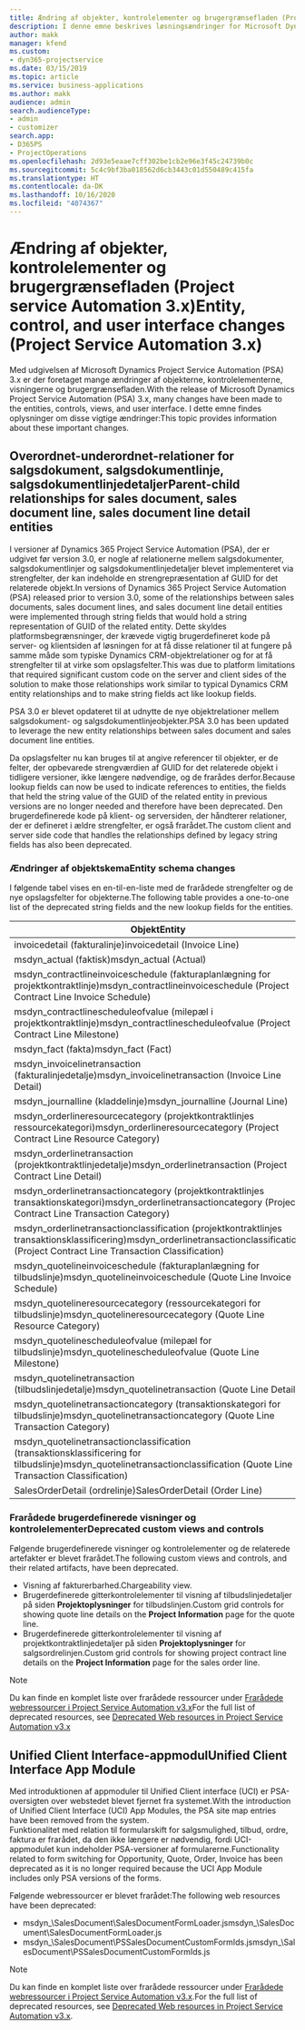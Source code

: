 ```yaml
---
title: Ændring af objekter, kontrolelementer og brugergrænsefladen (Project service Automation 3.x)
description: I denne emne beskrives løsningsændringer for Microsoft Dynamics Project Service Automation 3.x.
author: makk
manager: kfend
ms.custom:
- dyn365-projectservice
ms.date: 03/15/2019
ms.topic: article
ms.service: business-applications
ms.author: makk
audience: admin
search.audienceType:
- admin
- customizer
search.app:
- D365PS
- ProjectOperations
ms.openlocfilehash: 2d93e5eaae7cff302be1cb2e96e3f45c24739b0c
ms.sourcegitcommit: 5c4c9bf3ba018562d6cb3443c01d550489c415fa
ms.translationtype: HT
ms.contentlocale: da-DK
ms.lasthandoff: 10/16/2020
ms.locfileid: "4074367"
---
```

# <a name="entity-control-and-user-interface-changes-project-service-automation-3x"></a><span data-ttu-id="e0fd6-103">Ændring af objekter, kontrolelementer og brugergrænsefladen (Project service Automation 3.x)</span><span class="sxs-lookup"><span data-stu-id="e0fd6-103">Entity, control, and user interface changes (Project Service Automation 3.x)</span></span>
<span data-ttu-id="e0fd6-104">Med udgivelsen af Microsoft Dynamics Project Service Automation (PSA) 3.x er der foretaget mange ændringer af objekterne, kontrolelementerne, visningerne og brugergrænsefladen.</span><span class="sxs-lookup"><span data-stu-id="e0fd6-104">With the release of Microsoft Dynamics Project Service Automation (PSA) 3.x, many changes have been made to the entities, controls, views, and user interface.</span></span> <span data-ttu-id="e0fd6-105">I dette emne findes oplysninger om disse vigtige ændringer:</span><span class="sxs-lookup"><span data-stu-id="e0fd6-105">This topic provides information about these important changes.</span></span>

## <a name="parent-child-relationships-for-sales-document-sales-document-line-sales-document-line-detail-entities"></a><span data-ttu-id="e0fd6-106">Overordnet-underordnet-relationer for salgsdokument, salgsdokumentlinje, salgsdokumentlinjedetaljer</span><span class="sxs-lookup"><span data-stu-id="e0fd6-106">Parent-child relationships for sales document, sales document line, sales document line detail entities</span></span>
<span data-ttu-id="e0fd6-107">I versioner af Dynamics 365 Project Service Automation (PSA), der er udgivet før version 3.0, er nogle af relationerne mellem salgsdokumenter, salgsdokumentlinjer og salgsdokumentlinjedetaljer blevet implementeret via strengfelter, der kan indeholde en strengrepræsentation af GUID for det relaterede objekt.</span><span class="sxs-lookup"><span data-stu-id="e0fd6-107">In versions of Dynamics 365 Project Service Automation (PSA) released prior to version 3.0, some of the relationships between sales documents, sales document lines, and sales document line detail entities were implemented through string fields that would hold a string representation of GUID of the related entity.</span></span> <span data-ttu-id="e0fd6-108">Dette skyldes platformsbegrænsninger, der krævede vigtig brugerdefineret kode på server- og klientsiden af løsningen for at få disse relationer til at fungere på samme måde som typiske Dynamics CRM-objektrelationer og for at få strengfelter til at virke som opslagsfelter.</span><span class="sxs-lookup"><span data-stu-id="e0fd6-108">This was due to platform limitations that required significant custom code on the server and client sides of the solution to make those relationships work similar to typical Dynamics CRM entity relationships and to make string fields act like lookup fields.</span></span>

<span data-ttu-id="e0fd6-109">PSA 3.0 er blevet opdateret til at udnytte de nye objektrelationer mellem salgsdokument- og salgsdokumentlinjeobjekter.</span><span class="sxs-lookup"><span data-stu-id="e0fd6-109">PSA 3.0 has been updated to leverage the new entity relationships between sales document and sales document line entities.</span></span>

<span data-ttu-id="e0fd6-110">Da opslagsfelter nu kan bruges til at angive referencer til objekter, er de felter, der opbevarede strengværdien af GUID for det relaterede objekt i tidligere versioner, ikke længere nødvendige, og de frarådes derfor.</span><span class="sxs-lookup"><span data-stu-id="e0fd6-110">Because lookup fields can now be used to indicate references to entities, the fields that held the string value of the GUID of the related entity in previous versions are no longer needed and therefore have been deprecated.</span></span> <span data-ttu-id="e0fd6-111">Den brugerdefinerede kode på klient- og serversiden, der håndterer relationer, der er defineret i ældre strengfelter, er også frarådet.</span><span class="sxs-lookup"><span data-stu-id="e0fd6-111">The custom client and server side code that handles the relationships defined by legacy string fields has also been deprecated.</span></span>

### <a name="entity-schema-changes"></a><span data-ttu-id="e0fd6-112">Ændringer af objektskema</span><span class="sxs-lookup"><span data-stu-id="e0fd6-112">Entity schema changes</span></span>
<span data-ttu-id="e0fd6-113">I følgende tabel vises en en-til-en-liste med de frarådede strengfelter og de nye opslagsfelter for objekterne.</span><span class="sxs-lookup"><span data-stu-id="e0fd6-113">The following table provides a one-to-one list of the deprecated string fields and the new lookup fields for the entities.</span></span> 

 <span data-ttu-id="e0fd6-114">Objekt</span><span class="sxs-lookup"><span data-stu-id="e0fd6-114">Entity</span></span> |   <span data-ttu-id="e0fd6-115">Frarådet felt (streng)</span><span class="sxs-lookup"><span data-stu-id="e0fd6-115">Deprecated field (String)</span></span> | <span data-ttu-id="e0fd6-116">Nyt felt (opslag)</span><span class="sxs-lookup"><span data-stu-id="e0fd6-116">New field (Lookup)</span></span>
--- | --- | ---
<span data-ttu-id="e0fd6-117">invoicedetail (fakturalinje)</span><span class="sxs-lookup"><span data-stu-id="e0fd6-117">invoicedetail (Invoice Line)</span></span> |  <span data-ttu-id="e0fd6-118">msdyn_contractline</span><span class="sxs-lookup"><span data-stu-id="e0fd6-118">msdyn_contractline</span></span> |    <span data-ttu-id="e0fd6-119">msdyn_contractlineid</span><span class="sxs-lookup"><span data-stu-id="e0fd6-119">msdyn_contractlineid</span></span>
<span data-ttu-id="e0fd6-120">msdyn_actual (faktisk)</span><span class="sxs-lookup"><span data-stu-id="e0fd6-120">msdyn_actual (Actual)</span></span> | <span data-ttu-id="e0fd6-121">msdyn_salescontractline</span><span class="sxs-lookup"><span data-stu-id="e0fd6-121">msdyn_salescontractline</span></span> |   <span data-ttu-id="e0fd6-122">msdyn_salescontractlineid</span><span class="sxs-lookup"><span data-stu-id="e0fd6-122">msdyn_salescontractlineid</span></span>
<span data-ttu-id="e0fd6-123">msdyn_contractlineinvoiceschedule (fakturaplanlægning for projektkontraktlinje)</span><span class="sxs-lookup"><span data-stu-id="e0fd6-123">msdyn_contractlineinvoiceschedule (Project Contract Line Invoice Schedule)</span></span> |    <span data-ttu-id="e0fd6-124">msdyn_contractline</span><span class="sxs-lookup"><span data-stu-id="e0fd6-124">msdyn_contractline</span></span> |    <span data-ttu-id="e0fd6-125">msdyn_contractlineid</span><span class="sxs-lookup"><span data-stu-id="e0fd6-125">msdyn_contractlineid</span></span>
<span data-ttu-id="e0fd6-126">msdyn_contractlinescheduleofvalue (milepæl i projektkontraktlinje)</span><span class="sxs-lookup"><span data-stu-id="e0fd6-126">msdyn_contractlinescheduleofvalue (Project Contract Line Milestone)</span></span> |   <span data-ttu-id="e0fd6-127">msdyn_contractline</span><span class="sxs-lookup"><span data-stu-id="e0fd6-127">msdyn_contractline</span></span> |    <span data-ttu-id="e0fd6-128">msdyn_contractlineid</span><span class="sxs-lookup"><span data-stu-id="e0fd6-128">msdyn_contractlineid</span></span>
<span data-ttu-id="e0fd6-129">msdyn_fact (fakta)</span><span class="sxs-lookup"><span data-stu-id="e0fd6-129">msdyn_fact (Fact)</span></span> | <span data-ttu-id="e0fd6-130">msdyn_salescontractline</span><span class="sxs-lookup"><span data-stu-id="e0fd6-130">msdyn_salescontractline</span></span> |   <span data-ttu-id="e0fd6-131">msdyn_salescontractlineid</span><span class="sxs-lookup"><span data-stu-id="e0fd6-131">msdyn_salescontractlineid</span></span>
<span data-ttu-id="e0fd6-132">msdyn_invoicelinetransaction (fakturalinjedetalje)</span><span class="sxs-lookup"><span data-stu-id="e0fd6-132">msdyn_invoicelinetransaction (Invoice Line Detail)</span></span> | <span data-ttu-id="e0fd6-133">msdyn_invoiceline</span><span class="sxs-lookup"><span data-stu-id="e0fd6-133">msdyn_invoiceline</span></span> <br> <span data-ttu-id="e0fd6-134">msdyn_salescontractline</span><span class="sxs-lookup"><span data-stu-id="e0fd6-134">msdyn_salescontractline</span></span> | <span data-ttu-id="e0fd6-135">msdyn_invoicelineid</span><span class="sxs-lookup"><span data-stu-id="e0fd6-135">msdyn_invoicelineid</span></span> <br> <span data-ttu-id="e0fd6-136">msdyn_salescontractlineid</span><span class="sxs-lookup"><span data-stu-id="e0fd6-136">msdyn_salescontractlineid</span></span>
<span data-ttu-id="e0fd6-137">msdyn_journalline (kladdelinje)</span><span class="sxs-lookup"><span data-stu-id="e0fd6-137">msdyn_journalline (Journal Line)</span></span> |  <span data-ttu-id="e0fd6-138">msdyn_salescontractline</span><span class="sxs-lookup"><span data-stu-id="e0fd6-138">msdyn_salescontractline</span></span> |   <span data-ttu-id="e0fd6-139">msdyn_salescontractlineid</span><span class="sxs-lookup"><span data-stu-id="e0fd6-139">msdyn_salescontractlineid</span></span>
<span data-ttu-id="e0fd6-140">msdyn_orderlineresourcecategory (projektkontraktlinjes ressourcekategori)</span><span class="sxs-lookup"><span data-stu-id="e0fd6-140">msdyn_orderlineresourcecategory (Project Contract Line Resource Category)</span></span> | <span data-ttu-id="e0fd6-141">msdyn_salescontractline</span><span class="sxs-lookup"><span data-stu-id="e0fd6-141">msdyn_salescontractline</span></span> |   <span data-ttu-id="e0fd6-142">msdyn_contractlineid</span><span class="sxs-lookup"><span data-stu-id="e0fd6-142">msdyn_contractlineid</span></span>
<span data-ttu-id="e0fd6-143">msdyn_orderlinetransaction (projektkontraktlinjedetalje)</span><span class="sxs-lookup"><span data-stu-id="e0fd6-143">msdyn_orderlinetransaction (Project Contract Line Detail)</span></span> | <span data-ttu-id="e0fd6-144">msdyn_salescontractline</span><span class="sxs-lookup"><span data-stu-id="e0fd6-144">msdyn_salescontractline</span></span> |   <span data-ttu-id="e0fd6-145">msdyn_salescontractlineid</span><span class="sxs-lookup"><span data-stu-id="e0fd6-145">msdyn_salescontractlineid</span></span>
<span data-ttu-id="e0fd6-146">msdyn_orderlinetransactioncategory (projektkontraktlinjes transaktionskategori)</span><span class="sxs-lookup"><span data-stu-id="e0fd6-146">msdyn_orderlinetransactioncategory (Project Contract Line Transaction Category)</span></span> |   <span data-ttu-id="e0fd6-147">msdyn_contractline</span><span class="sxs-lookup"><span data-stu-id="e0fd6-147">msdyn_contractline</span></span> |    <span data-ttu-id="e0fd6-148">msdyn_contractlineid</span><span class="sxs-lookup"><span data-stu-id="e0fd6-148">msdyn_contractlineid</span></span>
<span data-ttu-id="e0fd6-149">msdyn_orderlinetransactionclassification (projektkontraktlinjes transaktionsklassificering)</span><span class="sxs-lookup"><span data-stu-id="e0fd6-149">msdyn_orderlinetransactionclassification (Project Contract Line Transaction Classification)</span></span> |   <span data-ttu-id="e0fd6-150">msdyn_contractline</span><span class="sxs-lookup"><span data-stu-id="e0fd6-150">msdyn_contractline</span></span> |    <span data-ttu-id="e0fd6-151">msdyn_contractlineid</span><span class="sxs-lookup"><span data-stu-id="e0fd6-151">msdyn_contractlineid</span></span>
<span data-ttu-id="e0fd6-152">msdyn_quotelineinvoiceschedule (fakturaplanlægning for tilbudslinje)</span><span class="sxs-lookup"><span data-stu-id="e0fd6-152">msdyn_quotelineinvoiceschedule (Quote Line Invoice Schedule)</span></span> |  <span data-ttu-id="e0fd6-153">msdyn_quoteline</span><span class="sxs-lookup"><span data-stu-id="e0fd6-153">msdyn_quoteline</span></span> |   <span data-ttu-id="e0fd6-154">msdyn_quotelineid</span><span class="sxs-lookup"><span data-stu-id="e0fd6-154">msdyn_quotelineid</span></span>
<span data-ttu-id="e0fd6-155">msdyn_quotelineresourcecategory (ressourcekategori for tilbudslinje)</span><span class="sxs-lookup"><span data-stu-id="e0fd6-155">msdyn_quotelineresourcecategory (Quote Line Resource Category)</span></span> |    <span data-ttu-id="e0fd6-156">msdyn_quoteline</span><span class="sxs-lookup"><span data-stu-id="e0fd6-156">msdyn_quoteline</span></span> |   <span data-ttu-id="e0fd6-157">msdyn_quotelineid</span><span class="sxs-lookup"><span data-stu-id="e0fd6-157">msdyn_quotelineid</span></span>
<span data-ttu-id="e0fd6-158">msdyn_quotelinescheduleofvalue (milepæl for tilbudslinje)</span><span class="sxs-lookup"><span data-stu-id="e0fd6-158">msdyn_quotelinescheduleofvalue (Quote Line Milestone)</span></span> | <span data-ttu-id="e0fd6-159">msdyn_quoteline</span><span class="sxs-lookup"><span data-stu-id="e0fd6-159">msdyn_quoteline</span></span> |   <span data-ttu-id="e0fd6-160">msdyn_quotelineid</span><span class="sxs-lookup"><span data-stu-id="e0fd6-160">msdyn_quotelineid</span></span>
<span data-ttu-id="e0fd6-161">msdyn_quotelinetransaction (tilbudslinjedetalje)</span><span class="sxs-lookup"><span data-stu-id="e0fd6-161">msdyn_quotelinetransaction (Quote Line Detail)</span></span> |    <span data-ttu-id="e0fd6-162">msdyn_quoteline</span><span class="sxs-lookup"><span data-stu-id="e0fd6-162">msdyn_quoteline</span></span> |   <span data-ttu-id="e0fd6-163">msdyn_quotelineid</span><span class="sxs-lookup"><span data-stu-id="e0fd6-163">msdyn_quotelineid</span></span>
<span data-ttu-id="e0fd6-164">msdyn_quotelinetransactioncategory (transaktionskategori for tilbudslinje)</span><span class="sxs-lookup"><span data-stu-id="e0fd6-164">msdyn_quotelinetransactioncategory (Quote Line Transaction Category)</span></span> |  <span data-ttu-id="e0fd6-165">msdyn_quoteline</span><span class="sxs-lookup"><span data-stu-id="e0fd6-165">msdyn_quoteline</span></span> |   <span data-ttu-id="e0fd6-166">msdyn_quotelineid</span><span class="sxs-lookup"><span data-stu-id="e0fd6-166">msdyn_quotelineid</span></span>
<span data-ttu-id="e0fd6-167">msdyn_quotelinetransactionclassification (transaktionsklassificering for tilbudslinje)</span><span class="sxs-lookup"><span data-stu-id="e0fd6-167">msdyn_quotelinetransactionclassification (Quote Line Transaction Classification)</span></span> |  <span data-ttu-id="e0fd6-168">msdyn_quoteline</span><span class="sxs-lookup"><span data-stu-id="e0fd6-168">msdyn_quoteline</span></span> |   <span data-ttu-id="e0fd6-169">msdyn_quotelineid</span><span class="sxs-lookup"><span data-stu-id="e0fd6-169">msdyn_quotelineid</span></span>
<span data-ttu-id="e0fd6-170">SalesOrderDetail (ordrelinje)</span><span class="sxs-lookup"><span data-stu-id="e0fd6-170">SalesOrderDetail (Order Line)</span></span> | <span data-ttu-id="e0fd6-171">msdyn_quotelineid</span><span class="sxs-lookup"><span data-stu-id="e0fd6-171">msdyn_quotelineid</span></span> | <span data-ttu-id="e0fd6-172">msdyn_quoteline</span><span class="sxs-lookup"><span data-stu-id="e0fd6-172">msdyn_quoteline</span></span> 

### <a name="deprecated-custom-views-and-controls"></a><span data-ttu-id="e0fd6-173">Frarådede brugerdefinerede visninger og kontrolelementer</span><span class="sxs-lookup"><span data-stu-id="e0fd6-173">Deprecated custom views and controls</span></span>
<span data-ttu-id="e0fd6-174">Følgende brugerdefinerede visninger og kontrolelementer og de relaterede artefakter er blevet frarådet.</span><span class="sxs-lookup"><span data-stu-id="e0fd6-174">The following custom views and controls, and their related artifacts, have been deprecated.</span></span>

- <span data-ttu-id="e0fd6-175">Visning af fakturerbarhed.</span><span class="sxs-lookup"><span data-stu-id="e0fd6-175">Chargeability view.</span></span>
- <span data-ttu-id="e0fd6-176">Brugerdefinerede gitterkontrolelementer til visning af tilbudslinjedetaljer på siden **Projektoplysninger** for tilbudslinjen.</span><span class="sxs-lookup"><span data-stu-id="e0fd6-176">Custom grid controls for showing quote line details on the **Project Information** page for the quote line.</span></span>
- <span data-ttu-id="e0fd6-177">Brugerdefinerede gitterkontrolelementer til visning af projektkontraktlinjedetaljer på siden **Projektoplysninger** for salgsordrelinjen.</span><span class="sxs-lookup"><span data-stu-id="e0fd6-177">Custom grid controls for showing project contract line details on the **Project Information** page for the sales order line.</span></span>

> [!NOTE]
> <span data-ttu-id="e0fd6-178">Du kan finde en komplet liste over frarådede ressourcer under [Frarådede webressourcer i Project Service Automation v3.x](../developer-guides/web-resources-deprecated-v3.x.md)</span><span class="sxs-lookup"><span data-stu-id="e0fd6-178">For the full list of deprecated resources, see [Deprecated Web resources in Project Service Automation v3.x](../developer-guides/web-resources-deprecated-v3.x.md)</span></span>

## <a name="unified-client-interface-app-module"></a><span data-ttu-id="e0fd6-179">Unified Client Interface-appmodul</span><span class="sxs-lookup"><span data-stu-id="e0fd6-179">Unified Client Interface App Module</span></span>
<span data-ttu-id="e0fd6-180">Med introduktionen af appmoduler til Unified Client interface (UCI) er PSA-oversigten over webstedet blevet fjernet fra systemet.</span><span class="sxs-lookup"><span data-stu-id="e0fd6-180">With the introduction of Unified Client Interface (UCI) App Modules, the PSA site map entries have been removed from the system.</span></span>  
<span data-ttu-id="e0fd6-181">Funktionalitet med relation til formularskift for salgsmulighed, tilbud, ordre, faktura er frarådet, da den ikke længere er nødvendig, fordi UCI-appmodulet kun indeholder PSA-versioner af formularerne.</span><span class="sxs-lookup"><span data-stu-id="e0fd6-181">Functionality related to form switching for Opportunity, Quote, Order, Invoice has been deprecated as it is no longer required because the UCI App Module includes only PSA versions of the forms.</span></span>  

<span data-ttu-id="e0fd6-182">Følgende webressourcer er blevet frarådet:</span><span class="sxs-lookup"><span data-stu-id="e0fd6-182">The following web resources have been deprecated:</span></span>

- <span data-ttu-id="e0fd6-183">msdyn_\SalesDocument\SalesDocumentFormLoader.js</span><span class="sxs-lookup"><span data-stu-id="e0fd6-183">msdyn_\SalesDocument\SalesDocumentFormLoader.js</span></span>
- <span data-ttu-id="e0fd6-184">msdyn_\SalesDocument\PSSalesDocumentCustomFormIds.js</span><span class="sxs-lookup"><span data-stu-id="e0fd6-184">msdyn_\SalesDocument\PSSalesDocumentCustomFormIds.js</span></span>

> [!NOTE]
> <span data-ttu-id="e0fd6-185">Du kan finde en komplet liste over frarådede ressourcer under [Frarådede webressourcer i Project Service Automation v3.x](../developer-guides/web-resources-deprecated-v3.x.md).</span><span class="sxs-lookup"><span data-stu-id="e0fd6-185">For the full list of deprecated resources, see [Deprecated Web resources in Project Service Automation v3.x](../developer-guides/web-resources-deprecated-v3.x.md).</span></span>


